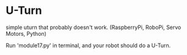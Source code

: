# U-Turn
simple uturn that probably doesn't work. (RaspberryPi, RoboPi, Servo Motors, Python)

Run 'module17.py' in terminal, and your robot should do a U-Turn.

